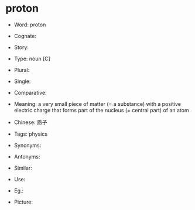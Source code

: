 # proton

- Word: proton
- Cognate: 
- Story: 

- Type: noun [C]
- Plural: 
- Single: 
- Comparative: 
- Meaning: a very small piece of matter (= a substance) with a positive electric charge that forms part of the nucleus (= central part) of an atom
- Chinese: 质子
- Tags: physics
- Synonyms: 
- Antonyms: 
- Similar: 
- Use: 
- Eg.: 
- Picture: 

